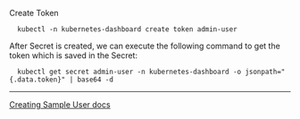 Create Token
```
  kubectl -n kubernetes-dashboard create token admin-user
```

After Secret is created, we can execute the following command to get the token which is saved in the Secret:
```
  kubectl get secret admin-user -n kubernetes-dashboard -o jsonpath="{.data.token}" | base64 -d
```

---

[Creating Sample User docs](https://github.com/kubernetes/dashboard/blob/master/docs/user/access-control/creating-sample-user.md)

